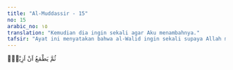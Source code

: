 ```yaml
---
title: "Al-Muddassir - 15"
no: 15
arabic_no: ١٥
translation: "Kemudian dia ingin sekali agar Aku menambahnya."
tafsir: "Ayat ini menyatakan bahwa al-Walid ingin sekali supaya Allah menambah kekayaannya, walaupun sudah demikian kaya dalam segala-galanya. Dia masih mengharapkan tambahan dari apa yang sudah ada. Begitulah watak manusia yang tidak kenal puas, tidak pernah terbatas angan-angan dan keinginannya. Watak ini akan selalu muncul sepanjang zaman. Rasulullah saw telah memperingatkan dalam sabdanya yang berbunyi:\n\nAndaikata anak Adam (manusia) mempunyai satu lembah dari harta, pastilah ia menginginkan yang kedua dan jika ia memiliki dua lembah, pastilah ia menginginkan yang ketiga. (Riwayat al-Bukhari, Muslim, at-Tirmidhi, dan Ahmad dari Anas)\n\nDalam hadis lain, Rasulullah bersabda: Ø¹Ø¨Ù‘Ø§Ø³)\n\nDua orang yang banyak makan yang tidak pernah kenyang (yakni) penuntut ilmu dan pencari harta benda. (Riwayat ad-Darimi dari Ibnu 'Abbas). \n\nKesombongan al-Walid memang keterlaluan sekali. Al-Qurthubi mengatakan bahwa al-hasan dan lainnya berkata, \"Al-Walid pernah melontarkan ucapan:\n\nKalau memang Muhammad itu seorang yang benar, tentulah surga itu tidak diciptakan melainkan untuk saya. (Riwayat al-Qurthubi dan al-Alusi)"
---
```


ثُمَّ يَطْمَعُ اَنْ اَزِيْدَۙ    
